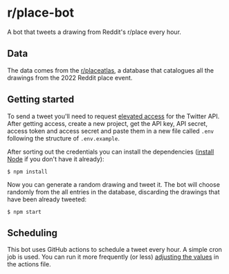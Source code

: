 # r/place-bot

A bot that tweets a drawing from Reddit's r/place every hour.

## Data

The data comes from the [r/placeatlas](https://github.com/placeAtlas/atlas), a database that catalogues all the drawings from the 2022 Reddit place event.

## Getting started

To send a tweet you'll need to request [elevated access](https://developer.twitter.com/en/portal/products/elevated) for the Twitter API. After getting access, create a new project, get the API key, API secret, access token and access secret and paste them in a new file called `.env` following the structure of `.env.example`.

After sorting out the credentials you can install the dependencies ([install Node](https://nodejs.org/en/download/) if you don't have it already):

```
$ npm install
```

Now you can generate a random drawing and tweet it. The bot will choose randomly from the all entries in the database, discarding the drawings that have been already tweeted:

```
$ npm start
```

## Scheduling

This bot uses GitHub actions to schedule a tweet every hour. A simple cron job is used. You can run it more frequently (or less) [adjusting the values](https://crontab.guru/) in the actions file.
